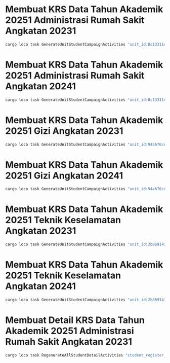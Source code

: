 # Membuat KRS Data Tahun Akademik 20251 Administrasi Rumah Sakit Angkatan 20231
```sh
cargo loco task GenerateUnitStudentCampaignActivities "unit_id:8c13311c-5d4b-4840-a71f-ed0dd732e170" "academic_year_id:7fb68ca8-3376-4aef-b158-4c43f1b0f177" "student_academic_year_id:cea55274-4be3-4311-8c68-cc788e988c1b"
```
# Membuat KRS Data Tahun Akademik 20251 Administrasi Rumah Sakit Angkatan 20241
```sh
cargo loco task GenerateUnitStudentCampaignActivities "unit_id:8c13311c-5d4b-4840-a71f-ed0dd732e170" "academic_year_id:7fb68ca8-3376-4aef-b158-4c43f1b0f177" "student_academic_year_id:5884b8d6-bab3-4e5e-99bc-739a114596f2"
```

# Membuat KRS Data Tahun Akademik 20251 Gizi Angkatan 20231
```sh
cargo loco task GenerateUnitStudentCampaignActivities "unit_id:94a676ce-06e6-4fd5-88c2-3122533f9ccb" "academic_year_id:7fb68ca8-3376-4aef-b158-4c43f1b0f177" "student_academic_year_id:cea55274-4be3-4311-8c68-cc788e988c1b"
```

# Membuat KRS Data Tahun Akademik 20251 Gizi Angkatan 20241
```sh
cargo loco task GenerateUnitStudentCampaignActivities "unit_id:94a676ce-06e6-4fd5-88c2-3122533f9ccb" "academic_year_id:7fb68ca8-3376-4aef-b158-4c43f1b0f177" "student_academic_year_id:5884b8d6-bab3-4e5e-99bc-739a114596f2"
```

# Membuat KRS Data Tahun Akademik 20251 Teknik Keselamatan Angkatan 20231
```sh
cargo loco task GenerateUnitStudentCampaignActivities "unit_id:2b869143-c522-4ca3-baea-057b2aa832ad" "academic_year_id:7fb68ca8-3376-4aef-b158-4c43f1b0f177" "student_academic_year_id:cea55274-4be3-4311-8c68-cc788e988c1b"
```

# Membuat KRS Data Tahun Akademik 20251 Teknik Keselamatan Angkatan 20241
```sh
cargo loco task GenerateUnitStudentCampaignActivities "unit_id:2b869143-c522-4ca3-baea-057b2aa832ad" "academic_year_id:7fb68ca8-3376-4aef-b158-4c43f1b0f177" "student_academic_year_id:5884b8d6-bab3-4e5e-99bc-739a114596f2"
```

# Membuat Detail KRS Data Tahun Akademik 20251 Administrasi Rumah Sakit Angkatan 20231
```sh
cargo loco task RegenerateAllStudentDetailActivities "student_register_academic_year_id:cea55274-4be3-4311-8c68-cc788e988c1b" "curriculum_id:9b6511d2-3eff-4dbb-aeb5-a96b769de7fe" "unit_activity_id:cbef7f93-c76b-4572-bef3-e577bcd77108" "semester_id:73dca4f4-afa5-484d-b437-6ca945e691e9"
```